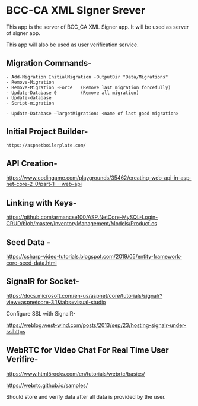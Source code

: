 # BCC-CA XML SIgner Srever

This app is the server of BCC_CA XML Signer app. It will be used as server of signer app.

This app will also be used as user verification service.

## Migration Commands-

	- Add-Migration InitialMigration -OutputDir "Data/Migrations"
	- Remove-Migration
	- Remove-Migration -Force	(Remove last migration forcefully)
	- Update-Database 0			(Remove all migration)
	- Update-database
	- Script-migration

	- Update-Database –TargetMigration: <name of last good migration>


## Initial Project Builder-

	https://aspnetboilerplate.com/

## API Creation-

https://www.codingame.com/playgrounds/35462/creating-web-api-in-asp-net-core-2-0/part-1---web-api

## Linking with Keys-

https://github.com/armancse100/ASP.NetCore-MySQL-Login-CRUD/blob/master/InventoryManagement/Models/Product.cs

## Seed Data -

https://csharp-video-tutorials.blogspot.com/2019/05/entity-framework-core-seed-data.html

## SignalR for Socket-

https://docs.microsoft.com/en-us/aspnet/core/tutorials/signalr?view=aspnetcore-3.1&tabs=visual-studio

Configure SSL with SignalR-

https://weblog.west-wind.com/posts/2013/sep/23/hosting-signalr-under-sslhttps

## WebRTC for Video Chat For Real Time User Verifire-

https://www.html5rocks.com/en/tutorials/webrtc/basics/

https://webrtc.github.io/samples/

Should store and verify data after all data is provided by the user.
